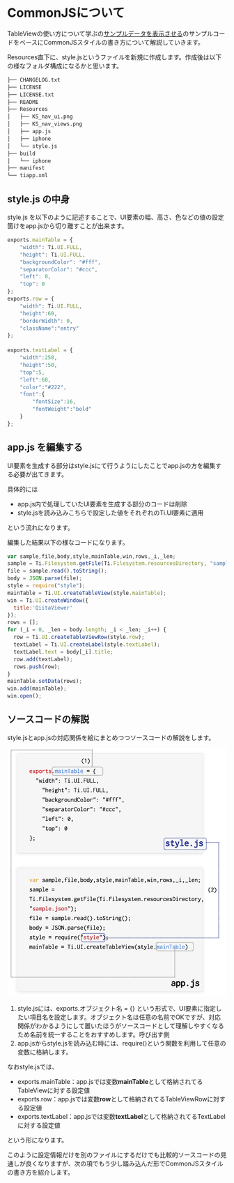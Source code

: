 # CommonJSについて

TableViewの使い方について学ぶの[サンプルデータを表示させる](../../TitaniumClassic/tableview/tableView.html)のサンプルコードをベースにCommonJSスタイルの書き方について解説していきます。

Resources直下に、style.jsというファイルを新規に作成します。作成後は以下の様なフォルダ構成になるかと思います。
```sh
├── CHANGELOG.txt
├── LICENSE
├── LICENSE.txt
├── README
├── Resources
│   ├── KS_nav_ui.png
│   ├── KS_nav_views.png
│   ├── app.js
│   ├── iphone
│   └── style.js
├── build
│   └── iphone
├── manifest
└── tiapp.xml
```

## style.js の中身

style.js を以下のように記述することで、UI要素の幅、高さ、色などの値の設定箇けをapp.jsから切り離すことが出来ます。

```javascript
exports.mainTable = {
	"width": Ti.UI.FULL,
	"height": Ti.UI.FULL,
	"backgroundColor": "#fff",
	"separatorColor": "#ccc",
	"left": 0,
	"top": 0
};
exports.row = {
	"width": Ti.UI.FULL,
	"height":60,
	"borderWidth": 0,
	"className":"entry"
};

exports.textLabel = {
	"width":250,
	"height":50,
	"top":5,
	"left":60,
	"color":"#222",
	"font":{
		"fontSize":16,
		"fontWeight":"bold"
	}
};
```

## app.js を編集する

UI要素を生成する部分はstyle.jsにて行うようにしたことでapp.jsの方を編集する必要が出てきます。

具体的には

- app.js内で処理していたUI要素を生成する部分のコードは削除
- style.jsを読み込みこちらで設定した値をそれぞれのTi.UI要素に適用

という流れになります。

編集した結果以下の様なコードになります。

```javascript
var sample,file,body,style,mainTable,win,rows,_i,_len;
sample = Ti.Filesystem.getFile(Ti.Filesystem.resourcesDirectory, "sample.json");
file = sample.read().toString();
body = JSON.parse(file);
style = require("style");
mainTable = Ti.UI.createTableView(style.mainTable);
win = Ti.UI.createWindow({
  title:'QiitaViewer'
});
rows = [];
for (_i = 0, _len = body.length; _i < _len; _i++) {
  row = Ti.UI.createTableViewRow(style.row);
  textLabel = Ti.UI.createLabel(style.textLabel);
  textLabel.text = body[_i].title;
  row.add(textLabel);
  rows.push(row);
}
mainTable.setData(rows);
win.add(mainTable);
win.open();
```

## ソースコードの解説

style.jsとapp.jsの対応関係を絵にまとめつつソースコードの解説をします。

![style.jsとapp.jsの対応関係](../../image/explain-commonJS.png)

1. style.jsには、exports.オブジェクト名 = {} という形式で、UI要素に指定したい項目名を設定します。オブジェクト名は任意の名前でOKですが、対応関係がわかるようにして置いたほうがソースコードとして理解しやすくなるため名前を統一することをおすすめします。呼び出す側
2. app.jsからstyle.jsを読み込む時には、require()という関数を利用して任意の変数に格納します。

なおstyle.jsでは、

- exports.mainTable：app.jsでは変数**mainTable**として格納されてるTableViewに対する設定値
- exports.row：app.jsでは変数**row**として格納されてるTableViewRowに対する設定値
- exports.textLabel：app.jsでは変数**textLabel**として格納されてるTextLabelに対する設定値

という形になります。

このように設定情報だけを別のファイルにするだけでも比較的ソースコードの見通しが良くなりますが、次の項でもう少し踏み込んだ形でCommonJSスタイルの書き方を紹介します。
